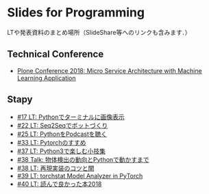 # Slides for Programming
LTや発表資料のまとめ場所（SlideShare等へのリンクも含みます．）

## Technical Conference
- [Plone Conference 2018: Micro Service Architecture with Machine Learning Application
](https://speakerdeck.com/swall0w/micro-service-architecture-with-machine-learning-application)


## Stapy
- [#17 LT: Pythonでターミナルに画像表示](https://www.slideshare.net/BobAlex1/python-67072375)
- [#22 LT: Seq2Seqでボットづくり](https://www.slideshare.net/BobAlex1/seq2seq)
- [#25 LT: PythonをPodcastを聴く](https://www.slideshare.net/BobAlex1/pythonpodcast)
- [#33 LT: Pytorchのすすめ](https://gitpitch.com/Swall0w/slides?p=stapy33_20180307#/)
- [#37 LT: Python3で楽しむ小技集](https://gitpitch.com/Swall0w/slides?p=stapy33_20180711#/)
- [#38 Talk: 物体検出の動向とPythonで動かすまで](https://speakerdeck.com/swall0w/wu-ti-jian-chu-falsedong-xiang-topythondedong-kasumade)
- [#38 LT: 再現実装のコツと闇](https://speakerdeck.com/swall0w/zai-xian-shi-zhuang-falsekotutoan)
- [#39 LT: torchstat Model Analyzer in PyTorch](https://gitpitch.com/Swall0w/slides/master?grs=github&t=moon&p=stapy39_20181114#/)
- [#40 LT: 読んで良かった本2018](https://gitpitch.com/Swall0w/slides/master?grs=github&t=moon&p=stapy40_20181211#/)
